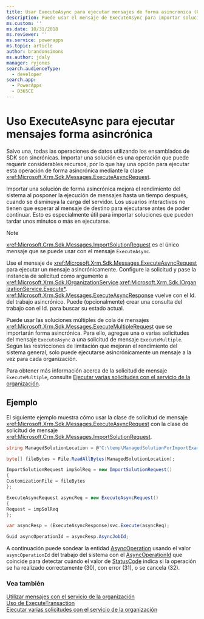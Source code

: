 ```yaml
---
title: Usar ExecuteAsync para ejecutar mensajes de forma asincrónica (Common Data Service) | Microsoft Docs
description: Puede usar el mensaje de ExecuteAsync para importar soluciones de forma asincrónica
ms.custom: ''
ms.date: 10/31/2018
ms.reviewer: ''
ms.service: powerapps
ms.topic: article
author: brandonsimons
ms.author: jdaly
manager: ryjones
search.audienceType:
  - developer
search.app:
  - PowerApps
  - D365CE
---
```

# <a name="use-executeasync-to-execute-messages-asynchronously"></a>Uso ExecuteAsync para ejecutar mensajes forma asincrónica  

Salvo una, todas las operaciones de datos utilizando los ensamblados de SDK son sincrónicas. Importar una solución es una operación que puede requerir considerables recursos, por lo que hay una opción para ejecutar esta operación de forma asincrónica mediante la clase <xref:Microsoft.Xrm.Sdk.Messages.ExecuteAsyncRequest>.

Importar una solución de forma asincrónica mejora el rendimiento del sistema al posponer la ejecución de mensajes hasta un tiempo después, cuando se disminuya la carga del servidor. Los usuarios interactivos no tienen que esperar al mensaje de destino para ejecutarse antes de poder continuar. Esto es especialmente útil para importar soluciones que pueden tardar unos minutos o más en ejecutarse.  
  
> [!NOTE]
>  <xref:Microsoft.Crm.Sdk.Messages.ImportSolutionRequest> es el único mensaje que se puede usar con el mensaje `ExecuteAsync`.  
  
Use el mensaje de <xref:Microsoft.Xrm.Sdk.Messages.ExecuteAsyncRequest> para ejecutar un mensaje asincrónicamente. Configure la solicitud y pase la instancia de solicitud como argumento a <xref:Microsoft.Xrm.Sdk.IOrganizationService>.<xref:Microsoft.Xrm.Sdk.IOrganizationService.Execute*>. <xref:Microsoft.Xrm.Sdk.Messages.ExecuteAsyncResponse> vuelve con el Id. del trabajo asincrónico. Puede (opcionalmente) crear una consulta del trabajo con el Id. para buscar su estado actual.  
  
Puede usar las soluciones múltiples de cola de mensajes <xref:Microsoft.Xrm.Sdk.Messages.ExecuteMultipleRequest> que se importarán forma asincrónica. Para ello, agregue una o varias solicitudes del mensaje `ExecuteAsync` a una solicitud de mensaje `ExecuteMultiple`. Según las restricciones de limitación que mejoran el rendimiento del sistema general, solo puede ejecutarse asincrónicamente un mensaje a la vez para cada organización. 

Para obtener más información acerca de la solicitud de mensaje `ExecuteMultiple`, consulte [Ejecutar varias solicitudes con el servicio de la organización](execute-multiple-requests.md).  

## <a name="example"></a>Ejemplo

El siguiente ejemplo muestra cómo usar la clase de solicitud de mensaje <xref:Microsoft.Xrm.Sdk.Messages.ExecuteAsyncRequest> con la clase de solicitud de mensaje <xref:Microsoft.Crm.Sdk.Messages.ImportSolutionRequest>.

```csharp
string ManagedSolutionLocation = @"C:\temp\ManagedSolutionForImportExample.zip";

byte[] fileBytes = File.ReadAllBytes(ManagedSolutionLocation);

ImportSolutionRequest impSolReq = new ImportSolutionRequest()
{
CustomizationFile = fileBytes
};

ExecuteAsyncRequest asyncReq = new ExecuteAsyncRequest()
{
Request = impSolReq
};

var asyncResp = (ExecuteAsyncResponse)svc.Execute(asyncReq);

Guid asyncOperationId = asyncResp.AsyncJobId;
```
A continuación puede sondear la entidad [AsyncOperation](../reference/entities/asyncoperation.md) usando el valor `asyncOperationId` del trabajo del sistema con el [AsyncOperationId](../reference/entities/asyncoperation.md#BKMK_AsyncOperationId) que coincide para detectar cuándo el valor de [StatusCode](../reference/entities/asyncoperation.md#BKMK_StatusCode) indica si la operación se ha realizado correctamente (30), con error (31), o se cancela (32).

### <a name="see-also"></a>Vea también

[Utilizar mensajes con el servicio de la organización](use-messages.md)<br />
[Uso de ExecuteTransaction](use-executetransaction.md)<br />
[Ejecutar varias solicitudes con el servicio de la organización](execute-multiple-requests.md)


  